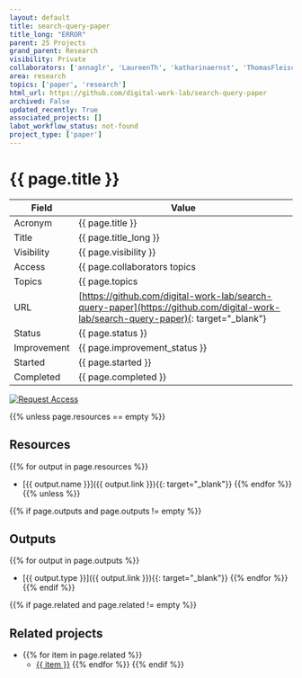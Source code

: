 ```yaml
---
layout: default
title: search-query-paper
title_long: "ERROR"
parent: 25 Projects
grand_parent: Research
visibility: Private
collaborators: ['annaglr', 'LaureenTh', 'katharinaernst', 'ThomasFleischmann', 'Peteer98', 'k-schnickmann']
area: research
topics: ['paper', 'research']
html_url: https://github.com/digital-work-lab/search-query-paper
archived: False
updated_recently: True
associated_projects: []
labot_workflow_status: not-found
project_type: ['paper']
---
```


# {{ page.title }}

Field               | Value
------------------- | ----------------------------------
Acronym             | {{ page.title }}
Title               | {{ page.title_long }}
Visibility          | {{ page.visibility }}
Access              | {{ page.collaborators topics | join: ", "}}
Topics              | {{ page.topics | join: ", " }}
URL                 | [https://github.com/digital-work-lab/search-query-paper](https://github.com/digital-work-lab/search-query-paper){: target="_blank"}
Status              | {{ page.status }}
Improvement         | {{ page.improvement_status }}
Started             | {{ page.started }}
Completed           | {{ page.completed }}

[![Request Access](https://img.shields.io/badge/Request-Access-blue?style=for-the-badge)](https://github.com/digital-work-lab/handbook/issues/new?assignees=geritwagner&labels=access+request&template=request-repo-access.md&title=%5BAccess+Request%5D+Request+for+access+to+repository)

{{% unless page.resources == empty %}}
## Resources

  {{% for output in page.resources %}}
  - [{{ output.name }}]({{ output.link }}){{: target="_blank"}}
  {{% endfor %}}
{{% unless %}}

{{% if page.outputs and page.outputs != empty %}}
## Outputs

  {{% for output in page.outputs %}}
  - [{{ output.type }}]({{ output.link }}){{: target="_blank"}}
  {{% endfor %}}
{{% endif %}}

{{% if page.related and page.related != empty %}}
## Related projects 

- {{% for item in page.related %}}
  - <a href="{{ item }}">{{ item }}</a>
{{% endfor %}}
{{% endif %}}
